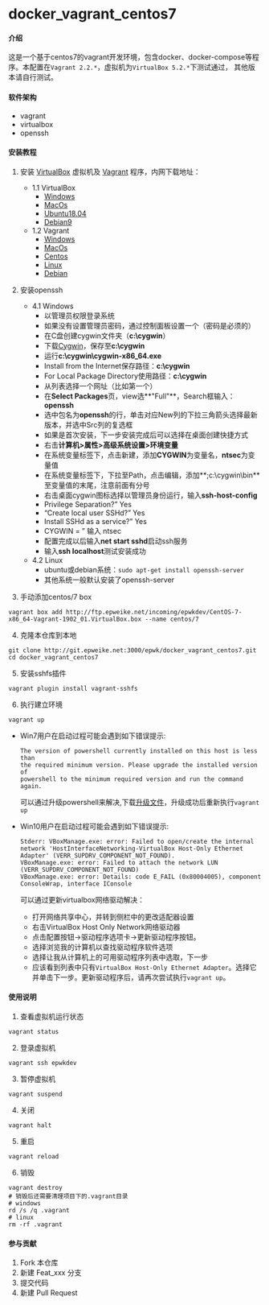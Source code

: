 # docker_vagrant_centos7

#### 介绍
这是一个基于centos7的vagrant开发环境，包含docker、docker-compose等程序。本配置在`Vagrant 2.2.*`，虚拟机为`VirtualBox 5.2.*`下测试通过，
其他版本请自行测试。

#### 软件架构
- vagrant
- virtualbox
- openssh

#### 安装教程

1. 安装 [VirtualBox](https://www.oracle.com/technetwork/cn/server-storage/virtualbox/downloads/index.html) 虚拟机及 [Vagrant](https://www.vagrantup.com/downloads.html) 程序，内网下载地址：
    - 1.1 VirtualBox
        * [Windows](http://ftp.epweike.net/incoming/epwkdev/virtualbox/VirtualBox-5.2.14-123301-Win.exe)
        * [MacOs](http://ftp.epweike.net/incoming/epwkdev/virtualbox/VirtualBox-5.2.14-123301-OSX.dmg)
        * [Ubuntu18.04](http://ftp.epweike.net/incoming/epwkdev/virtualbox/virtualbox-5.2_5.2.14-123301~Ubuntu~18.04_amd64.deb)
        * [Debian9](http://ftp.epweike.net/incoming/epwkdev/virtualbox/virtualbox-5.2_5.2.14-123301~Debian~stretch_amd64.deb)
    - 1.2 Vagrant
        * [Windows](http://ftp.epweike.net/incoming/epwkdev/vagrant/vagrant_2.2.4_x86_64.msi)
        * [MacOs](http://ftp.epweike.net/incoming/epwkdev/vagrant/vagrant_2.2.4_x86_64.dmg)
        * [Centos](http://ftp.epweike.net/incoming/epwkdev/vagrant/vagrant_2.2.4_x86_64.rpm)
        * [Linux](http://ftp.epweike.net/incoming/epwkdev/vagrant/vagrant_2.2.4_linux_amd64.zip)
        * [Debian](http://ftp.epweike.net/incoming/epwkdev/vagrant/vagrant_2.2.4_x86_64.deb)

2. 安装openssh
    - 4.1 Windows
        * 以管理员权限登录系统
        * 如果没有设置管理员密码，通过控制面板设置一个（密码是必须的）
        * 在C盘创建cygwin文件夹（**c:\cygwin**）
        * 下载[Cygwin](http://ftp.epweike.net/incoming/epwkdev/cygwin-x86_64.exe)，保存至**c:\cygwin**
        * 运行**c:\cygwin\cygwin-x86_64.exe**
        * Install from the Internet保存路径：**c:\cygwin**
        * For Local Package Directory使用路径：**c:\cygwin**
        * 从列表选择一个网址（比如第一个）
        * 在**Select Packages**页，view选**"Full"**，Search框输入：**openssh**
        * 选中包名为**openssh**的行，单击对应New列的下拉三角箭头选择最新版本，并选中Src列的复选框
        * 如果是首次安装，下一步安装完成后可以选择在桌面创建快捷方式
        * 右击**计算机>属性>高级系统设置>环境变量**
        * 在系统变量标签下，点击新建，添加**CYGWIN**为变量名，**ntsec**为变量值
        * 在系统变量标签下，下拉至Path，点击编辑，添加**;c:\cygwin\bin**至变量值的末尾，注意前面有分号
        * 右击桌面cygwin图标选择以管理员身份运行，输入**ssh-host-config**
        * Privilege Separation?” Yes
        * “Create local user SSHd?” Yes
        * Install SSHd as a service?” Yes
        * CYGWIN = ” 输入 ntsec
        * 配置完成以后输入**net start sshd**启动ssh服务
        * 输入**ssh localhost**测试安装成功
    - 4.2 Linux
        * ubuntu或debian系统：`sudo apt-get install openssh-server`
        * 其他系统一般默认安装了openssh-server

3. 手动添加centos/7 box
```
vagrant box add http://ftp.epweike.net/incoming/epwkdev/CentOS-7-x86_64-Vagrant-1902_01.VirtualBox.box --name centos/7
```

4. 克隆本仓库到本地
```
git clone http://git.epweike.net:3000/epwk/docker_vagrant_centos7.git
cd docker_vagrant_centos7
```

5. 安装sshfs插件
```
vagrant plugin install vagrant-sshfs
```

6. 执行建立环境
```
vagrant up
```

- Win7用户在启动过程可能会遇到如下错误提示:
    ```
    The version of powershell currently installed on this host is less than
    the required minimum version. Please upgrade the installed version of
    powershell to the minimum required version and run the command again.
    ```
    可以通过升级powershell来解决,下载[升级文件](http://download.microsoft.com/download/E/7/6/E76850B8-DA6E-4FF5-8CCE-A24FC513FD16/Windows6.1-KB2506143-x64.msu)，升级成功后重新执行`vagrant up`

- Win10用户在启动过程可能会遇到如下错误提示:
    ```
    Stderr: VBoxManage.exe: error: Failed to open/create the internal network 'HostInterfaceNetworking-VirtualBox Host-Only Ethernet Adapter' (VERR_SUPDRV_COMPONENT_NOT_FOUND).
    VBoxManage.exe: error: Failed to attach the network LUN (VERR_SUPDRV_COMPONENT_NOT_FOUND)
    VBoxManage.exe: error: Details: code E_FAIL (0x80004005), component ConsoleWrap, interface IConsole
    ```
    可以通过更新virtualbox网络驱动解决：
    * 打开网络共享中心，并转到侧栏中的更改适配器设置
    * 右击VirtualBox Host Only Network网络驱动器
    * 点击配置按钮->驱动程序选项卡->更新驱动程序按钮。
    * 选择浏览我的计算机以查找驱动程序软件选项
    * 选择让我从计算机上的可用驱动程序列表中选取，下一步
    * 应该看到列表中只有`VirtualBox Host-Only Ethernet Adapter`。选择它并单击下一步。更新驱动程序后，请再次尝试执行`vagrant up`。

#### 使用说明

1. 查看虚拟机运行状态
```
vagrant status
```

2. 登录虚拟机
```
vagrant ssh epwkdev
```

3. 暂停虚拟机
```
vagrant suspend
```

4. 关闭
```
vagrant halt
```

5. 重启
```
vagrant reload
```

6. 销毁
```
vagrant destroy
# 销毁后还需要清理项目下的.vagrant目录
# windows
rd /s /q .vagrant
# linux
rm -rf .vagrant
```

#### 参与贡献

1. Fork 本仓库
2. 新建 Feat_xxx 分支
3. 提交代码
4. 新建 Pull Request
